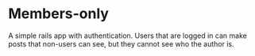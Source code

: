 # Members-only

A simple rails app with authentication. Users that are logged in can make posts that non-users can see, but they cannot see who the author is. 